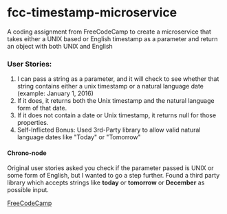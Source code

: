 # fcc-timestamp-microservice
A coding assignment from FreeCodeCamp to create a microservice that takes either a UNIX based or English timestamp as a parameter and return an object with both UNIX and English

### User Stories:
1. I can pass a string as a parameter, and it will check to see whether that string contains either a unix timestamp or a natural language date (example: January 1, 2016)
2. If it does, it returns both the Unix timestamp and the natural language form of that date.
3. If it does not contain a date or Unix timestamp, it returns null for those properties.
4. Self-Inflicted Bonus: Used 3rd-Party library to allow valid natural language dates like "Today" or "Tomorrow"

#### Chrono-node
Original user stories asked you check if the parameter passed is UNIX or some form of English, but I wanted to go a step further. Found a third party library which accepts strings like **today** or **tomorrow** or **December** as possible input.

[FreeCodeCamp](https://www.freecodecamp.org)